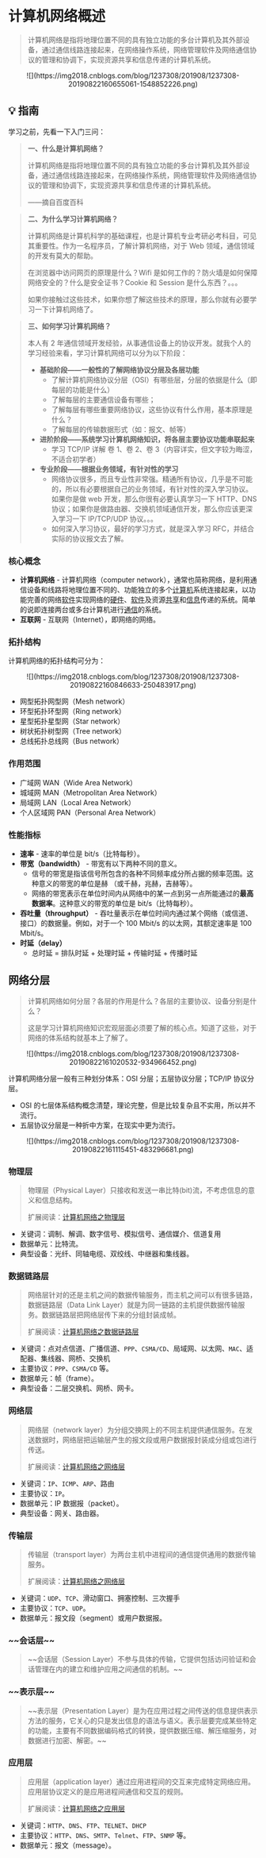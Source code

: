 # 计算机网络概述

> 计算机网络是指将地理位置不同的具有独立功能的多台计算机及其外部设备，通过通信线路连接起来，在网络操作系统，网络管理软件及网络通信协议的管理和协调下，实现资源共享和信息传递的计算机系统。

<div align="center">![](https://img2018.cnblogs.com/blog/1237308/201908/1237308-20190822160655061-1548852226.png)
</div>

## :bulb: 指南

学习之前，先看一下入门三问：

> **一、什么是计算机网络？**
>
> 计算机网络是指将地理位置不同的具有独立功能的多台计算机及其外部设备，通过通信线路连接起来，在网络操作系统，网络管理软件及网络通信协议的管理和协调下，实现资源共享和信息传递的计算机系统。
>
> ——摘自百度百科

> **二、为什么学习计算机网络？**
>
> 计算机网络是计算机科学的基础课程，也是计算机专业考研必考科目，可见其重要性。作为一名程序员，了解计算机网络，对于 Web 领域，通信领域的开发有莫大的帮助。
>
> 在浏览器中访问网页的原理是什么？Wifi 是如何工作的？防火墙是如何保障网络安全的？什么是安全证书？Cookie 和 Session 是什么东西？。。。
>
> 如果你接触过这些技术，如果你想了解这些技术的原理，那么你就有必要学习一下计算机网络了。

> **三、如何学习计算机网络？**
>
> 本人有 2 年通信领域开发经验，从事通信设备上的协议开发。就我个人的学习经验来看，学习计算机网络可以分为以下阶段：
>
> - **基础阶段——一般性的了解网络协议分层及各层功能**
>   - 了解计算机网络协议分层（OSI）有哪些层，分层的依据是什么（即每层的功能是什么）
>   - 了解每层的主要通信设备有哪些；
>   - 了解每层有哪些重要网络协议，这些协议有什么作用，基本原理是什么？
>   - 了解每层的传输数据形式（如：报文、帧等）
> - **进阶阶段——系统学习计算机网络知识，将各层主要协议功能串联起来**
>   - 学习 TCP/IP 详解 卷 1、卷 2、卷 3（内容详实，但文字较为晦涩，不适合初学者）
> - **专业阶段——根据业务领域，有针对性的学习**
>   - 网络协议很多，而且专业性非常强。精通所有协议，几乎是不可能的，所以有必要根据自己的业务领域，有针对性的深入学习协议。如果你是做 web 开发，那么你很有必要认真学习一下 HTTP、DNS 协议；如果你是做路由器、交换机领域通信开发，那么你应该更深入学习一下 IP/TCP/UDP 协议。。。
>   - 如何深入学习协议，最好的学习方式，就是深入学习 RFC，并结合实际的协议报文去了解。

### 核心概念

- **计算机网络** - 计算机网络（computer network），通常也简称网络，是利用通信设备和线路将地理位置不同的、功能独立的多个[计算机](https://zh.wikipedia.org/wiki/%E9%9B%BB%E5%AD%90%E8%A8%88%E7%AE%97%E6%A9%9F)系统连接起来，以功能完善的网络[软件](https://zh.wikipedia.org/wiki/%E8%BD%AF%E4%BB%B6)实现网络的[硬件](https://zh.wikipedia.org/wiki/%E7%A1%AC%E4%BB%B6)、[软件](https://zh.wikipedia.org/wiki/%E8%BB%9F%E4%BB%B6)及资源[共享](https://zh.wikipedia.org/wiki/%E5%85%B1%E4%BA%AB)和[信息](https://zh.wikipedia.org/wiki/%E4%BF%A1%E6%81%AF)传递的系统。简单的说即连接两台或多台计算机进行[通信](https://zh.wikipedia.org/wiki/%E9%80%9A%E4%BF%A1)的系统。
- **互联网** - 互联网（Internet），即网络的网络。

### 拓扑结构

计算机网络的拓扑结构可分为：

<div align="center">![](https://img2018.cnblogs.com/blog/1237308/201908/1237308-20190822160846633-250483917.png)
</div>

- 网型拓扑网型网（Mesh network）
- 环型拓扑环型网（Ring network）
- 星型拓扑星型网（Star network）
- 树状拓扑树型网（Tree network）
- 总线拓扑总线网（Bus network）

### 作用范围

- 广域网 WAN（Wide Area Network）
- 城域网 MAN（Metropolitan Area Network）
- 局域网 LAN（Local Area Network）
- 个人区域网 PAN（Personal Area Network）

### 性能指标

- **速率** - 速率的单位是 bit/s（比特每秒）。
- **带宽（bandwidth）** - 带宽有以下两种不同的意义。
  - 信号的带宽是指该信号所包含的各种不同频率成分所占据的频率范围。这种意义的带宽的单位是赫 （或千赫，兆赫，吉赫等）。
  - 网络的带宽表示在单位时间内从网络中的某一点到另一点所能通过的**最高数据率**。这种意义的带宽的单位是 bit/s（比特每秒）。
- **吞吐量（throughput）** - 吞吐量表示在单位时间内通过某个网络（或信道、接口）的数据量。例如，对于一个 100 Mbit/s 的以太网，其额定速率是 100 Mbit/s。
- **时延（delay）**
  - 总时延 = 排队时延 + 处理时延 + 传输时延 + 传播时延

## 网络分层

> 计算机网络如何分层？各层的作用是什么？各层的主要协议、设备分别是什么？
>
> 这是学习计算机网络知识宏观层面必须要了解的核心点。知道了这些，对于网络的体系结构就基本上了解了。

<div align="center">![](https://img2018.cnblogs.com/blog/1237308/201908/1237308-20190822161020532-934966452.png)
</div>

计算机网络分层一般有三种划分体系：OSI 分层；五层协议分层；TCP/IP 协议分层。

- OSI 的七层体系结构概念清楚，理论完整，但是比较复杂且不实用，所以并不流行。
- 五层协议分层是一种折中方案，在现实中更为流行。

<div align="center">![](https://img2018.cnblogs.com/blog/1237308/201908/1237308-20190822161115451-483296681.png)
 </div>

### 物理层

> 物理层（Physical Layer）只接收和发送一串比特(bit)流，不考虑信息的意义和信息结构。
>
> 扩展阅读：[计算机网络之物理层](network-physical.md)

- 关键词：调制、解调、数字信号、模拟信号、通信媒介、信道复用
- 数据单元：比特流。
- 典型设备：光纤、同轴电缆、双绞线、中继器和集线器。

### 数据链路层

> 网络层针对的还是主机之间的数据传输服务，而主机之间可以有很多链路，数据链路层（Data Link Layer）就是为同一链路的主机提供数据传输服务。数据链路层把网络层传下来的分组封装成帧。
>
> 扩展阅读：[计算机网络之数据链路层](network-data-link.md)

- 关键词：点对点信道、广播信道、`PPP`、`CSMA/CD`、局域网、以太网、`MAC`、适配器、集线器、网桥、交换机
- 主要协议：`PPP`、`CSMA/CD` 等。
- 数据单元：帧（frame）。
- 典型设备：二层交换机、网桥、网卡。

### 网络层

> 网络层（network layer）为分组交换网上的不同主机提供通信服务。在发送数据时，网络层把运输层产生的报文段或用户数据报封装成分组或包进行传送。
>
> 扩展阅读：[计算机网络之网络层](network-network.md)

- 关键词：`IP`、`ICMP`、`ARP`、路由
- 主要协议：`IP`。
- 数据单元：IP 数据报（packet）。
- 典型设备：网关、路由器。

### 传输层

> 传输层（transport layer）为两台主机中进程间的通信提供通用的数据传输服务。
>
> 扩展阅读：[计算机网络之网络层](network-network.md)

- 关键词：`UDP`、`TCP`、滑动窗口、拥塞控制、三次握手
- 主要协议：`TCP`、`UDP`。
- 数据单元：报文段（segment）或用户数据报。

### \~~会话层\~~

> \~~会话层（Session Layer）不参与具体的传输，它提供包括访问验证和会话管理在内的建立和维护应用之间通信的机制。\~~

### \~~表示层\~~

> \~~表示层（Presentation Layer）是为在应用过程之间传送的信息提供表示方法的服务，它关心的只是发出信息的语法与语义。表示层要完成某些特定的功能，主要有不同数据编码格式的转换，提供数据压缩、解压缩服务，对数据进行加密、解密。\~~

### 应用层

> 应用层（application layer）通过应用进程间的交互来完成特定网络应用。应用层协议定义的是应用进程间通信和交互的规则。
>
> 扩展阅读：[计算机网络之应用层](network-application.md)

- 关键词：`HTTP`、`DNS`、`FTP`、`TELNET`、`DHCP`
- 主要协议：`HTTP`、`DNS`、`SMTP`、`Telnet`、`FTP`、`SNMP` 等。
- 数据单元：报文（message）。
